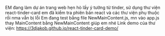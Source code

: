 EM đang làm dự án trang web hẹn hò lấy ý tưởng từ tinder, sử dụng thư viện react-tinder-card
em đã kiểm tra phiên bản react và các thư viện phụ thuộc rồi nma vẫn bị lỗi
Em đang test bằng file NewMainContent.js, mn vào app.js thay MainContent bằng NewMainContent giúp em nhé
Link demo của thư viện: https://3djakob.github.io/react-tinder-card-demo/
